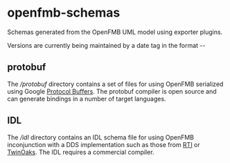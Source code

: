 # openfmb-schemas

Schemas generated from the OpenFMB UML model using exporter plugins.

Versions are currently being maintained by a date tag in the format <year>-<month>-<day>

## protobuf

The */protobuf* directory contains a set of files for using OpenFMB serialized using Google [Protocol Buffers](https://developers.google.com/protocol-buffers/). The protobuf compiler is open source and can generate bindings in a number of target languages.

## IDL

The */idl* directory contains an IDL schema file for using OpenFMB inconjunction with a DDS implementation such as those from [RTI](https://www.rti.com/) or [TwinOaks](http://www.twinoakscomputing.com/). The IDL requires a commercial compiler.
